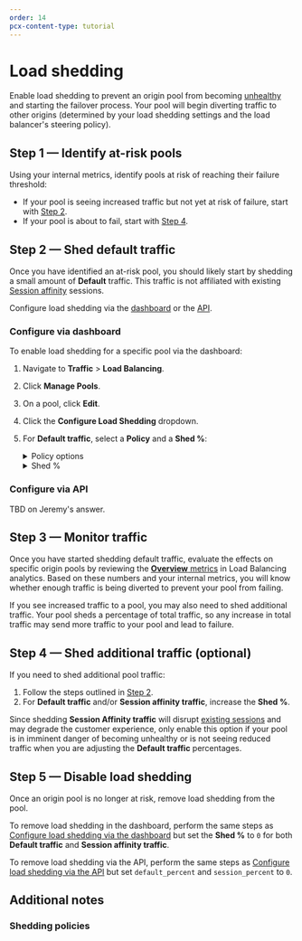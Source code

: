 ```yaml
---
order: 14
pcx-content-type: tutorial
---
```


# Load shedding

Enable load shedding to prevent an origin pool from becoming [unhealthy](/understand-basics/monitors) and starting the failover process. Your pool will begin diverting traffic to other origins (determined by your load shedding settings and the load balancer's steering policy).

## Step 1 — Identify at-risk pools

Using your internal metrics, identify pools at risk of reaching their failure threshold:
- If your pool is seeing increased traffic but not yet at risk of failure, start with [Step 2](#step-2--shed-default-traffic).
- If your pool is about to fail, start with [Step 4](#step-4--shed-additional-traffic-optional).

## Step 2 — Shed default traffic

Once you have identified an at-risk pool, you should likely start by shedding a small amount of **Default** traffic. This traffic is not affiliated with existing [Session affinity](/understand-basics/session-affinity) sessions.

Configure load shedding via the [dashboard](#configure-via-dashboard) or the [API](#configure-via-api).

### Configure via dashboard

To enable load shedding for a specific pool via the dashboard:
1. Navigate to **Traffic** > **Load Balancing**.
1. Click **Manage Pools**.
1. On a pool, click **Edit**.
1. Click the **Configure Load Shedding** dropdown.
1. For **Default traffic**, select a **Policy** and a **Shed %**:
   
    <details>
    <summary>Policy options</summary>
    <div>
    When setting up shedding for <strong>Default traffic</strong>, you have two <strong>Policy</strong> options:

    - **Random**: Randomly selects requests to shed based on the *Shed %*. The actual percentage of requests shed aligns more closely to the *Shed %*, but this option may cause requests from the same IP to hit different origins.
    - **IP Hash**: Selects a percentage of IP addresses to shed based on the *Shed %*. Ensures requests from the same IP will hit the same origin, but may lead to a significantly higher or lower percentage of requests being shed than specified in your *Shed %*.

    For more details on these policies, see [Shedding policies](#shedding-policies).
    </div>
    </details>

    <details>
    <summary>Shed %</summary>
    <div>
    When choosing a <strong>Shed %</strong>, it's best to start small and increase gradually. This advice is particularly important if you are shedding based on <a href="#shedding-policies">IP Hash</a> as you might shed more traffic than expected.
    </div>
    </details>

### Configure via API

TBD on Jeremy's answer.

## Step 3 — Monitor traffic

Once you have started shedding default traffic, evaluate the effects on specific origin pools by reviewing the [**Overview** metrics](/load-balancing-analytics#overview-metrics) in Load Balancing analytics. Based on these numbers and your internal metrics, you will know whether enough traffic is being diverted to prevent your pool from failing.

If you see increased traffic to a pool, you may also need to shed additional traffic. Your pool sheds a percentage of total traffic, so any increase in total traffic may send more traffic to your pool and lead to failure.

## Step 4 — Shed additional traffic (optional)

If you need to shed additional pool traffic:
1. Follow the steps outlined in [Step 2](#step-2--shed-default-traffic).
1. For **Default traffic** and/or **Session affinity traffic**, increase the **Shed %**.

Since shedding **Session Affinity traffic** will disrupt [existing sessions](/understand-basics/session-affinity) and may degrade the customer experience, only enable this option if your pool is in imminent danger of becoming unhealthy or is not seeing reduced traffic when you are adjusting the **Default traffic** percentages.

## Step 5 — Disable load shedding

Once an origin pool is no longer at risk, remove load shedding from the pool.

To remove load shedding in the dashboard, perform the same steps as [Configure load shedding via the dashboard](#configure-via-dashboard) but set the **Shed %** to `0` for both **Default traffic** and **Session affinity traffic**.

To remove load shedding via the API, perform the same steps as [Configure load shedding via the API](#configure-via-api) but set `default_percent` and `session_percent` to `0`.

## Additional notes

### Shedding policies